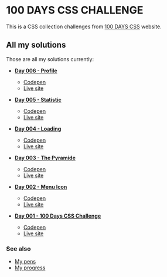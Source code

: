 ﻿# 100 DAYS CSS CHALLENGE

This is a CSS collection challenges from [100 DAYS CSS](https://100dayscss.com) website.

## All my solutions

Those are all my solutions currently:

- [**Day 006 - Profile**](/day-006-profile)
  - [Codepen](https://codepen.io/albertorauljose/pen/yLrgVWy)
  - [Live site](https://alberto-rj.github.io/100-days-css-challenge/day-006-profile)

- [**Day 005 - Statistic**](/day-005-statistic)
  - [Codepen](https://codepen.io/albertorauljose/pen/GRLNYZO)
  - [Live site](https://alberto-rj.github.io/100-days-css-challenge/day-005-statistic)

- [**Day 004 - Loading**](/day-004-loading)
  - [Codepen](https://codepen.io/albertorauljose/pen/mdgOzeB)
  - [Live site](https://alberto-rj.github.io/100-days-css-challenge/day-004-loading)

- [**Day 003 - The Pyramide**](/day-003-the-pyramide)
  - [Codepen](https://codepen.io/albertorauljose/pen/MWRyRJM)
  - [Live site](https://alberto-rj.github.io/100-days-css-challenge/day-003-the-pyramide)

- [**Day 002 - Menu Icon**](/day-002-menu-icon)
  - [Codepen](https://codepen.io/albertorauljose/pen/poBvgBL)
  - [Live site](https://alberto-rj.github.io/100-days-css-challenge/day-002-menu-icon)

- [**Day 001 - 100 Days CSS Challenge**](/day-001-100-days-css-challenge)
  - [Codepen](https://codepen.io/albertorauljose/pen/YzMPQXE)
  - [Live site](https://alberto-rj.github.io/100-days-css-challenge/day-001-100-days-css-challenge)

### See also

- [My pens](https://codepen.io/albertorauljose/pens/public)
- [My progress](https://100dayscss.com/progress/albertorauljose)
